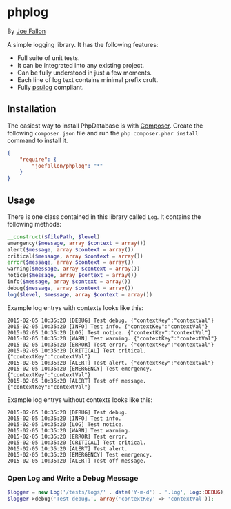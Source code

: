 # phplog

By [Joe Fallon](http://blog.joefallon.net)

A simple logging library. It has the following features:

*   Full suite of unit tests.
*   It can be integrated into any existing project.
*   Can be fully understood in just a few moments.
*   Each line of log text contains minimal prefix cruft.
*   Fully [psr/log](https://github.com/php-fig/log) compliant.

## Installation

The easiest way to install PhpDatabase is with
[Composer](https://getcomposer.org/). Create the following `composer.json` file
and run the `php composer.phar install` command to install it.

```json
{
    "require": {
        "joefallon/phplog": "*"
    }
}
```

## Usage

There is one class contained in this library called `Log`. It contains the following methods:

```php
__construct($filePath, $level)
emergency($message, array $context = array())
alert($message, array $context = array())
critical($message, array $context = array())
error($message, array $context = array())
warning($message, array $context = array())
notice($message, array $context = array())
info($message, array $context = array())
debug($message, array $context = array())
log($level, $message, array $context = array())
```

Example log entrys with contexts looks like this:

```
2015-02-05 10:35:20 [DEBUG] Test debug. {"contextKey":"contextVal"}
2015-02-05 10:35:20 [INFO] Test info. {"contextKey":"contextVal"}
2015-02-05 10:35:20 [LOG] Test notice. {"contextKey":"contextVal"}
2015-02-05 10:35:20 [WARN] Test warning. {"contextKey":"contextVal"}
2015-02-05 10:35:20 [ERROR] Test error. {"contextKey":"contextVal"}
2015-02-05 10:35:20 [CRITICAL] Test critical. {"contextKey":"contextVal"}
2015-02-05 10:35:20 [ALERT] Test alert. {"contextKey":"contextVal"}
2015-02-05 10:35:20 [EMERGENCY] Test emergency. {"contextKey":"contextVal"}
2015-02-05 10:35:20 [ALERT] Test off message. {"contextKey":"contextVal"}
```

Example log entrys without contexts looks like this:

```
2015-02-05 10:35:20 [DEBUG] Test debug.
2015-02-05 10:35:20 [INFO] Test info.
2015-02-05 10:35:20 [LOG] Test notice.
2015-02-05 10:35:20 [WARN] Test warning.
2015-02-05 10:35:20 [ERROR] Test error.
2015-02-05 10:35:20 [CRITICAL] Test critical.
2015-02-05 10:35:20 [ALERT] Test alert.
2015-02-05 10:35:20 [EMERGENCY] Test emergency.
2015-02-05 10:35:20 [ALERT] Test off message.
```

### Open Log and Write a Debug Message

```php
$logger = new Log('/tests/logs/' . date('Y-m-d') . '.log', Log::DEBUG);
$logger->debug('Test debug.', array('contextKey' => 'contextVal'));
```
